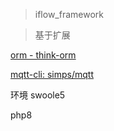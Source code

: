 > iflow_framework

> 基于扩展

[orm - think-orm](https://www.kancloud.cn/manual/think-orm/1257998)

[mqtt-cli: simps/mqtt](https://simps.io/#/zh-cn/mqtt/client)


环境
swoole5

php8
